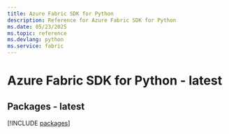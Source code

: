 ```yaml
---
title: Azure Fabric SDK for Python
description: Reference for Azure Fabric SDK for Python
ms.date: 05/23/2025
ms.topic: reference
ms.devlang: python
ms.service: fabric
---
```

# Azure Fabric SDK for Python - latest
## Packages - latest
[!INCLUDE [packages](fabric-index.md)]
